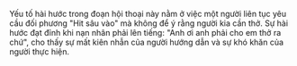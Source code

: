 Yếu tố hài hước trong đoạn hội thoại này nằm ở việc một người liên tục yêu cầu đối phương "Hit sâu vào" mà không để ý rằng người kia cần thở. Sự hài hước đạt đỉnh khi nạn nhân phải lên tiếng: "Anh ơi anh phải cho em thở ra chứ", cho thấy sự mất kiên nhẫn của người hướng dẫn và sự khó khăn của người thực hiện.